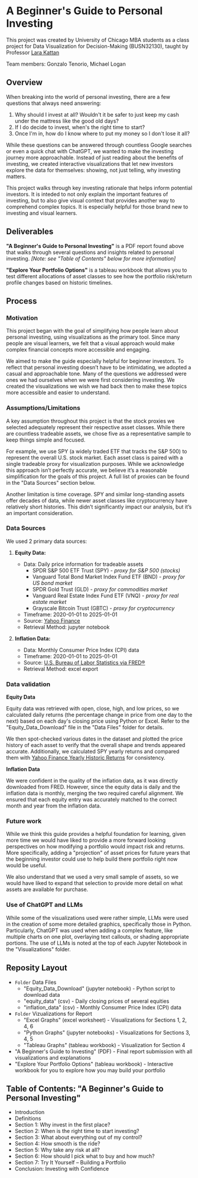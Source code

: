 # A Beginner's Guide to Personal Investing
This project was created by University of Chicago MBA students as a class project for Data Visualization for Decision-Making (BUSN32130), taught by Professor [Lara Kattan](https://www.chicagobooth.edu/faculty/directory/k/lara-kattan)

Team members: Gonzalo Tenorio, Michael Logan

## Overview
When breaking into the world of personal investing, there are a few questions that always need answering:
1. Why should I invest at all? Wouldn't it be safer to just keep my cash under the mattress like the good old days?
2. If I do decide to invest, when's the right time to start?
3. Once I'm in, how do I know where to put my money so I don't lose it all?

While these questions can be answered through countless Google searches or even a quick chat with ChatGPT, we wanted to make the investing journey more approachable. Instead of just reading about the benefits of investing, we created interactive visualizations that let new investors explore the data for themselves: showing, not just telling, why investing matters.

This project walks through key investing rationale that helps inform potential investors. It is inteded to not only explain the important features of investing, but to also give visual context that provides another way to comprehend complex topics. It is especially helpful for those brand new to investing and visual learners.

## Deliverables
**"A Beginner's Guide to Personal Investing"** is a PDF report found above that walks through several questions and insights related to personal investing. *[Note: see "Table of Contents" below for more information]* 

**"Explore Your Portfolio Options"** is a tableau workbook that allows you to test different allocations of asset classes to see how the portfolio risk/return profile changes based on historic timelines. 

## Process
### Motivation
This project began with the goal of simplifying how people learn about personal investing, using visualizations as the primary tool. Since many people are visual learners, we felt that a visual approach would make complex financial concepts more accessible and engaging.

We aimed to make the guide especially helpful for beginner investors. To reflect that personal investing doesn’t have to be intimidating, we adopted a casual and approachable tone. Many of the questions we addressed were ones we had ourselves when we were first considering investing. We created the visualizations we wish we had back then to make these topics more accessible and easier to understand.

### Assumptions/Limitations
A key assumption throughout this project is that the stock proxies we selected adequately represent their respective asset classes. While there are countless tradeable assets, we chose five as a representative sample to keep things simple and focused.

For example, we use SPY (a widely traded ETF that tracks the S&P 500) to represent the overall U.S. stock market. Each asset class is paired with a single tradeable proxy for visualization purposes. While we acknowledge this approach isn’t perfectly accurate, we believe it’s a reasonable simplification for the goals of this project. A full list of proxies can be found in the "Data Sources" section below.

Another limitation is time coverage. SPY and similar long-standing assets offer decades of data, while newer asset classes like cryptocurrency have relatively short histories. This didn’t significantly impact our analysis, but it’s an important consideration.

### Data Sources
We used 2 primary data sources: 
1. **Equity Data:**
   * Data: Daily price information for tradeable assets
        * SPDR S&P 500 ETF Trust (SPY) - *proxy for S&P 500 (stocks)*
        * Vanguard Total Bond Market Index Fund ETF (BND) - *proxy for US bond market*
        * SPDR Gold Trust (GLD) - *proxy for commodities market*
        * Vanguard Real Estate Index Fund ETF (VNQ) - *proxy for real estate market*
        * Grayscale Bitcoin Trust (GBTC) - *proxy for cryptocurrency*
   * Timeframe: 2020-01-01 to 2025-01-01
   * Source: [Yahoo Finance](https://finance.yahoo.com/)
   * Retrieval Method: jupyter notebook

2. **Inflation Data:**
   * Data: Monthly Consumer Price Index (CPI) data
   * Timeframe: 2020-01-01 to 2025-01-01
   * Source: [U.S. Bureau of Labor Statistics via FRED®](https://fred.stlouisfed.org/series/CPIAUCSL)
   * Retrieval Method: excel export
  
### Data validation
**Equity Data**

Equity data was retrieved with open, close, high, and low prices, so we calculated daily returns (the percentage change in price from one day to the next) based on each day's closing price using Python or Excel. Refer to the "Equity_Data_Download" file in the "Data Files" folder for details.

We then spot-checked various dates in the dataset and plotted the price history of each asset to verify that the overall shape and trends appeared accurate. Additionally, we calculated SPY yearly returns and compared them with [Yahoo Finance Yearly Historic Returns](https://finance.yahoo.com/quote/SPY/performance/?guccounter=1&guce_referrer=aHR0cHM6Ly93d3cuZ29vZ2xlLmNvbS8&guce_referrer_sig=AQAAAIRildlPZJFMbluMnDgA-AulwkGT5irlw1iAzw1r-xcGJ85ZVsxgBqYE5vbRJhZ4a2C4u8b1JULHvQ3mF1NZkzcicC2yHtvKm-k8OASMQ8NnfAaWL0zq0ZKGrfoUqxk0sbBlaPBo7eD2JlP8G_nOvGTHP2mCo3Q7mr9aWslVJKTl) for consistency. 

**Inflation Data**

We were confident in the quality of the inflation data, as it was directly downloaded from FRED. However, since the equity data is daily and the inflation data is monthly, merging the two required careful alignment. We ensured that each equity entry was accurately matched to the correct month and year from the inflation data.

### Future work
While we think this guide provides a helpful foundation for learning, given more time we would have liked to provide a more forward looking perspectives on how modifying a portfolio would impact risk and returns. More specifically, adding a "projection" of asset prices for future years that the beginning investor could use to help build there portfolio right now would be useful. 

We also understand that we used a very small sample of assets, so we would have liked to expand that selection to provide more detail on what assets are available for purchase.

### Use of ChatGPT and LLMs
While some of the visualizations used were rather simple, LLMs were used in the creation of some more detailed graphics, specifically those in Python. Particularly, ChatGPT was used when adding a complex feature, like multiple charts on one plot, overlaying text callouts, or shading appropriate portions. The use of LLMs is noted at the top of each Jupyter Notebook in the "Visualizations" folder. 

## Reposity Layout
* `Folder` Data Files
  * "Equity_Data_Download" (jupyter notebook) - Python script to download data
  * "equity_data" (csv) - Daily closing prices of several equities
  * "inflation_data" (csv) - Monthly Consumer Price Index (CPI) data
* `Folder` Vizualizations for Report
  * "Excel Graphs" (excel worksheet) - Visualizations for Sections 1, 2, 4, 6
  * "Python Graphs" (jupyter notebooks) - Visualizations for Sections 3, 4, 5
  * "Tableau Graphs" (tableau workbook) - Visualization for Section 4
* "A Beginner's Guide to Investing" (PDF) - Final report submission with all visualizations and explanations
* "Explore Your Portfolio Options" (tableau workbook) - Interactive workbook for you to explore how you may build your portfolio

## Table of Contents: "A Beginner's Guide to Personal Investing"
* Introduction
* Definitions
* Section 1: Why invest in the first place?
* Section 2: When is the right time to start investing?
* Section 3: What about everything out of my control?
* Section 4: How smooth is the ride?
* Section 5: Why take any risk at all?
* Section 6: How should I pick what to buy and how much?
* Section 7: Try It Yourself – Building a Portfolio
* Conclusion: Investing with Confidence

